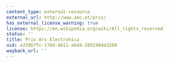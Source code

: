 ```yaml
---
content_type: external-resource
external_url: http://www.aec.at/prix/
has_external_license_warning: true
license: https://en.wikipedia.org/wiki/All_rights_reserved
status: ''
title: Prix Ars Electronica
uid: a378b7fc-176d-4611-abd4-2852484e3268
wayback_url: ''
---
```

